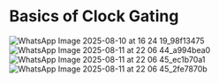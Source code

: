 # Basics of Clock Gating
![WhatsApp Image 2025-08-10 at 16 24 19_98f13475](https://github.com/user-attachments/assets/a1eb1c72-0b5a-439b-ae2c-caa8aa9fa692)
![WhatsApp Image 2025-08-11 at 22 06 44_a994bea0](https://github.com/user-attachments/assets/6d0594c2-94c5-4789-b8ac-7267c2677685)
![WhatsApp Image 2025-08-11 at 22 06 45_ec1b70a1](https://github.com/user-attachments/assets/95791611-de77-498b-8b36-87b155990f2b)
![WhatsApp Image 2025-08-11 at 22 06 45_2fe7870b](https://github.com/user-attachments/assets/0ff834b6-fa38-4591-8688-9457435483c0)
